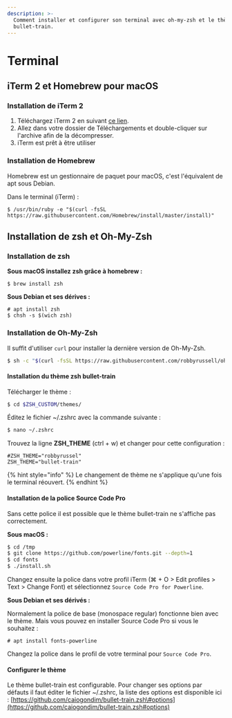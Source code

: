 ```yaml
---
description: >-
  Comment installer et configurer son terminal avec oh-my-zsh et le thème
  bullet-train.
---
```


# Terminal

## iTerm 2 et Homebrew pour macOS

### Installation de iTerm 2

1. Téléchargez iTerm 2 en suivant [ce lien](https://www.iterm2.com/downloads.html).
2. Allez dans votre dossier de Téléchargements et double-cliquer sur l'archive afin de la décompresser.
3. iTerm est prêt à être utiliser

### Installation de Homebrew

Homebrew est un gestionnaire de paquet pour macOS,  c'est l'équivalent de apt sous Debian.

Dans le terminal \(iTerm\) :

```text
$ /usr/bin/ruby -e "$(curl -fsSL https://raw.githubusercontent.com/Homebrew/install/master/install)"
```

## Installation de zsh et Oh-My-Zsh

### Installation de zsh

**Sous macOS installez zsh grâce à homebrew :**

```text
$ brew install zsh
```

**Sous Debian et ses dérives :**

```text
# apt install zsh
$ chsh -s $(wich zsh)
```

### Installation de Oh-My-Zsh

Il suffit d'utiliser `curl` pour installer la dernière version de Oh-My-Zsh.

```bash
$ sh -c "$(curl -fsSL https://raw.githubusercontent.com/robbyrussell/oh-my-zsh/master/tools/install.sh)"
```

#### Installation du thème zsh bullet-train

Télécharger le thème :

```bash
$ cd $ZSH_CUSTOM/themes/
```

Éditez le fichier ~/.zshrc avec la commande suivante :

```bash
$ nano ~/.zshrc
```

Trouvez la ligne **ZSH\_THEME** \(ctrl + w\) et changer pour cette configuration :

```text
#ZSH_THEME="robbyrussel"
ZSH_THEME="bullet-train"
```

{% hint style="info" %}
Le changement de thème ne s'applique qu'une fois le terminal réouvert.
{% endhint %}

#### Installation de la police Source Code Pro

Sans cette police il est possible que le thème bullet-train ne s'affiche pas correctement.

**Sous macOS :**

```bash
$ cd /tmp
$ git clone https://github.com/powerline/fonts.git --depth=1
$ cd fonts
$ ./install.sh
```

Changez ensuite la police dans votre profil iTerm \(⌘ + O &gt; Edit profiles &gt; Text &gt; Change Font\) et sélectionnez `Source Code Pro for Powerline`.

**Sous Debian et ses dérivés :**

Normalement la police de base \(monospace regular\) fonctionne bien avec le thème. Mais vous pouvez en installer Source Code Pro si vous le souhaitez :

```text
# apt install fonts-powerline
```

Changez la police dans le profil de votre terminal pour `Source Code Pro`.

#### Configurer le thème

Le thème bullet-train est configurable. Pour changer ses options par défauts il faut éditer le fichier ~/.zshrc, la liste des options est disponible ici : [https://github.com/caiogondim/bullet-train.zsh\#options](https://github.com/caiogondim/bullet-train.zsh#options)

